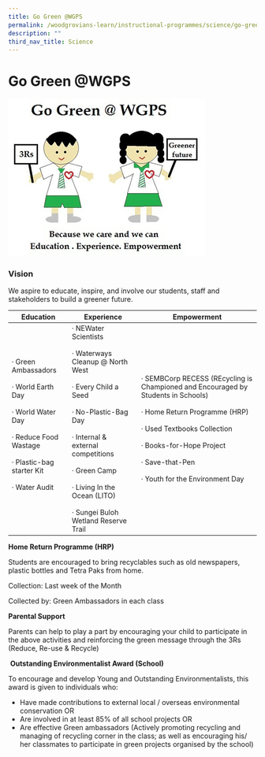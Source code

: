 ```yaml
---
title: Go Green @WGPS
permalink: /woodgrovians-learn/instructional-programmes/science/go-green-at-wgps/
description: ""
third_nav_title: Science
---
```

# **Go Green @WGPS**
![](/images/new%202%20go%20green%20copy%202.jpg)


### Vision

We aspire to educate, inspire, and involve our students, staff and stakeholders to build a greener future.

| Education 	| Experience 	| Empowerment 	|
|---	|---	|---	|
| ·         Green Ambassadors<br><br>·         World Earth Day<br><br>·         World Water Day<br><br>·         Reduce Food Wastage<br><br>·         Plastic-bag starter Kit<br><br>·         Water Audit<br> <br>  	| ·         NEWater Scientists<br><br>·         Waterways Cleanup @ North West<br><br>·         Every Child a Seed<br><br>·         No-Plastic-Bag Day<br><br>·         Internal & external competitions<br><br>·         Green Camp<br><br>·         Living In the Ocean (LITO)<br><br>·         Sungei Buloh Wetland Reserve Trail 	| ·         SEMBCorp RECESS (REcycling is Championed and Encouraged by Students in Schools)<br> <br>·         Home Return Programme (HRP)<br><br>·         Used Textbooks Collection<br><br>·         Books-for-Hope Project <br><br>·         Save-that-Pen<br><br>·         Youth for the Environment Day<br>  	|


**Home Return Programme (HRP)**

Students are encouraged to bring recyclables such as old newspapers, plastic bottles and Tetra Paks from home.

Collection: Last week of the Month

Collected by: Green Ambassadors in each class

**Parental Support**

Parents can help to play a part by encouraging your child to participate in the above activities and reinforcing the green message through the 3Rs (Reduce, Re-use & Recycle)

 **Outstanding Environmentalist Award (School)**

To encourage and develop Young and Outstanding Environmentalists, this award is given to individuals who:

*   Have made contributions to external local / overseas environmental conservation OR
*   Are involved in at least 85% of all school projects OR
*   Are effective Green ambassadors (Actively promoting recycling and managing of recycling corner in the class; as well as encouraging his/ her classmates to participate in green projects organised by the school)
